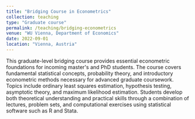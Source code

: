 ```yaml
---
title: "Bridging Course in Econometrics"
collection: teaching
type: "Graduate course"
permalink: /teaching/bridging-econometrics
venue: "WU Vienna, Department of Economics"
date: 2022-09-01
location: "Vienna, Austria"
---
```


This graduate-level bridging course provides essential econometric foundations for incoming master's and PhD students. The course covers fundamental statistical concepts, probability theory, and introductory econometric methods necessary for advanced graduate coursework. Topics include ordinary least squares estimation, hypothesis testing, asymptotic theory, and maximum likelihood estimation. Students develop both theoretical understanding and practical skills through a combination of lectures, problem sets, and computational exercises using statistical software such as R and Stata.
